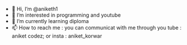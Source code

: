 - 👋 Hi, I’m @aniketh1
- 👀 I’m interested in programming and youtube
- 🌱 I’m currently learning diploma 
- 📫 How to reach me : you can communicat with me through you tube : aniket codez; or insta : aniket_korwar

<!---
aniketh1/aniketh1 is a ✨ special ✨ repository because its `README.md` (this file) appears on your GitHub profile.
You can click the Preview link to take a look at your changes.
--->

